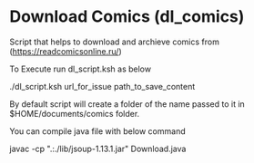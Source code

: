 # Download Comics (dl_comics)

Script that helps to download and archieve comics from (https://readcomicsonline.ru/) 

To Execute run dl_script.ksh as below

./dl_script.ksh url_for_issue path_to_save_content

By default script will create a folder of the name passed to it in $HOME/documents/comics folder.

You can compile java file with below command

javac -cp ".:./lib/jsoup-1.13.1.jar" Download.java
